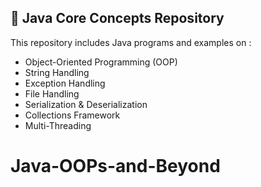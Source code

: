 ## 🚀 Java Core Concepts Repository

This repository includes Java programs and examples on :
- Object-Oriented Programming (OOP)
- String Handling
- Exception Handling
- File Handling 
- Serialization & Deserialization
- Collections Framework
- Multi-Threading 
# Java-OOPs-and-Beyond
